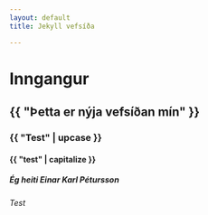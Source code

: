 ```yaml
---
layout: default
title: Jekyll vefsíða

---
```


# Inngangur

## {{ "Þetta er nýja vefsíðan mín" }}

### {{ "Test" | upcase }}

#### {{ "test" | capitalize }}

##### Ég heiti Einar Karl Pétursson

###### Test